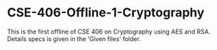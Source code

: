 # CSE-406-Offline-1-Cryptography
This is the first offline of CSE 406 on Cryptography using AES and RSA. Details specs is given in the 'Given files' folder.
